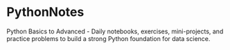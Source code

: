 # PythonNotes
Python Basics to Advanced - Daily notebooks, exercises, mini-projects, and practice problems to build a strong Python foundation for data science.
